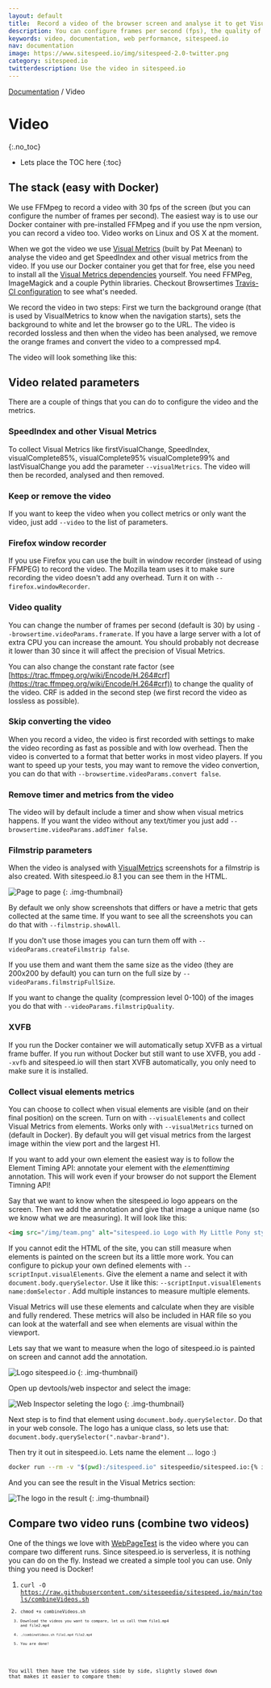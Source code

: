```yaml
---
layout: default
title:  Record a video of the browser screen and analyse it to get Visual Metrics.
description: You can configure frames per second (fps), the quality of the video and a couple of more things.
keywords: video, documentation, web performance, sitespeed.io
nav: documentation
image: https://www.sitespeed.io/img/sitespeed-2.0-twitter.png
category: sitespeed.io
twitterdescription: Use the video in sitespeed.io
---
```

[Documentation]({{site.baseurl}}/documentation/sitespeed.io/) / Video

# Video
{:.no_toc}

* Lets place the TOC here
{:toc}

## The stack (easy with Docker)
We use FFMpeg to record a video with 30 fps of the screen (but you can configure the number of frames per second). The easiest way is to use our Docker container with pre-installed FFMpeg and if you use the npm version, you can record a video too. Video works on Linux and OS X at the moment.

When we got the video we use [Visual Metrics](https://github.com/WPO-Foundation/visualmetrics) (built by Pat Meenan) to analyse the video and get SpeedIndex and other visual metrics from the video. If you use our Docker container you get that for free, else you need to install all the [Visual Metrics dependencies](https://github.com/sitespeedio/browsertime/blob/main/.travis.yml) yourself. You need FFMPeg, ImageMagick and a couple Pythin libraries. Checkout Browsertimes [Travis-CI configuration](https://github.com/sitespeedio/browsertime/blob/main/.travis.yml) to see what's needed.

We record the video in two steps: First we turn the background orange (that is used by VisualMetrics to know when the navigation starts), sets the background to white and let the browser go to the URL. The video is recorded lossless and then when the video has been analysed, we remove the orange frames and convert the video to a compressed mp4.

The video will look something like this:

<div class="youtube-player" data-id="djFy0YeQkCM"></div>

## Video related parameters
There are a couple of things that you can do to configure the video and the metrics.

### SpeedIndex and other Visual Metrics
To collect Visual Metrics like firstVisualChange, SpeedIndex, visualComplete85%, visualComplete95% visualComplete99% and lastVisualChange you add the parameter <code>--visualMetrics</code>. The video will then be recorded, analysed and then removed.

### Keep or remove the video
If you want to keep the video when you collect metrics or only want the video, just add <code>--video</code> to the list of parameters.

### Firefox window recorder
If you use Firefox you can use the built in window recorder (instead of using FFMPEG) to record the video. The Mozilla team uses it to make sure recording the video doesn't add any overhead. Turn it on with  <code>--firefox.windowRecorder</code>.

### Video quality
You can change the number of frames per second (default is 30) by using <code>--browsertime.videoParams.framerate</code>. If you have a large server with a lot of extra CPU you can increase the amount. You should probably not decrease it lower than 30 since it will affect the precision of Visual Metrics.

You can also change the constant rate factor (see [https://trac.ffmpeg.org/wiki/Encode/H.264#crf](https://trac.ffmpeg.org/wiki/Encode/H.264#crf)) to change the quality of the video. CRF is added in the second step (we first record the video as lossless as possible).

### Skip converting the video
When you record a video, the video is first recorded with settings to make the video recording as fast as possible and with low overhead. Then the video is converted to a format that better works in most video players. If you want to speed up your tests, you may want to remove the video convertion, you can do that with <code>--browsertime.videoParams.convert false</code>. 

### Remove timer and metrics from the video
The video will by default include a timer and show when visual metrics happens. If you want the video without any text/timer you just add <code>--browsertime.videoParams.addTimer false</code>.

### Filmstrip parameters
When the video is analysed with [VisualMetrics](https://github.com/WPO-Foundation/visualmetrics) screenshots for
a filmstrip is also created. With sitespeed.io 8.1 you can see them in the HTML.

![Page to page]({{site.baseurl}}/img/filmstrip-multiple-pages.jpg)
{: .img-thumbnail}

By default we only show screenshots that differs or have a metric that gets collected at the same time. If you want to see all the screenshots you can do that with <code>--filmstrip.showAll</code>.

If you don't use those images you can turn them off with <code>--videoParams.createFilmstrip false</code>.

If you use them and want them the same size as the video (they are 200x200 by default) you can turn on the
full size by <code>--videoParams.filmstripFullSize</code>.

If you want to change the quality (compression level 0-100) of the images you do that with <code>--videoParams.filmstripQuality</code>.

### XVFB
If you run the Docker container we will automatically setup XVFB as a virtual frame buffer. If you run without Docker but still want to use XVFB, you add <code>--xvfb</code> and sitespeed.io will then start XVFB automatically, you only need to make sure it is installed.

### Collect visual elements metrics
You can choose to collect when visual elements are visible (and on their final position) on the screen. Turn on with <code>--visualElements</code> and collect Visual Metrics from elements. Works only with <code>--visualMetrics</code> turned on (default in Docker). By default you will get visual metrics from the largest image within the view port and the largest H1. 

If you want to add your own element the easiest way is to follow the Element Timing API: annotate your element with the *elementtiming* annotation. This will work even if your browser do not support the Element Timning API!

Say that we want to know when the sitespeed.io logo appears on the screen. Then we add the annotation and give that image a unique name (so we know what we are measuring). It will look like this:

```html
<img src="/img/team.png" alt="sitespeed.io Logo with My Little Pony style cats" elementtiming="logo">
```

If you cannot edit the HTML of the site, you can still measure when elements is painted on the screen but its a little more work. You can configure to pickup your own defined elements with <code>--scriptInput.visualElements</code>. Give the element a name and select it with <code>document.body.querySelector</code>. Use it like this: <code>--scriptInput.visualElements name:domSelector</code> . Add multiple instances to measure multiple elements. 

Visual Metrics will use these elements and calculate when they are visible and fully rendered. These metrics will also be included in HAR file so you can look at the waterfall and see when elements are visual within the viewport.

 
Lets say that we want to measure when the logo of sitespeed.io is painted on screen and cannot add the annotation.

![Logo sitespeed.io]({{site.baseurl}}/img/logo-example.jpg)
{: .img-thumbnail}

Open up devtools/web inspector and select the image:

![Web Inspector seleting the logo]({{site.baseurl}}/img/web-inspector.png)
{: .img-thumbnail}

Next step is to find that element using `document.body.querySelector`. Do that in your web console. The logo has a unique class, so lets use that:  `document.body.querySelector(".navbar-brand")`.

Then try it out in sitespeed.io. Lets name the element ... logo :)

```bash
docker run --rm -v "$(pwd):/sitespeed.io" sitespeedio/sitespeed.io:{% include version/sitespeed.io.txt %} -b chrome https://www.sitespeed.io/ --scriptInput.visualElements "logo:.navbar-brand"  --visualElements
```

And you can see the result in the Visual Metrics section:

![The logo in the result]({{site.baseurl}}/img/logo-result.jpg)
{: .img-thumbnail}

## Compare two video runs (combine two videos)
One of the things we love with [WebPageTest](https://www.webpagetest.org/) is the video where you can compare two different runs. Since sitespeed.io is serverless, it is nothing you can do on the fly. Instead we created a simple tool you can use. Only thing you need is Docker!

1. <code>curl -O https://raw.githubusercontent.com/sitespeedio/sitespeed.io/main/tools/combineVideos.sh<code>
2. <code>chmod +x combineVideos.sh<code>
3. Download the videos you want to compare, let us call them file1.mp4 and file2.mp4
4. <code>./combineVideos.sh file1.mp4 file2.mp4 </code>
5. You are done!

You will then have the two videos side by side, slightly slowed down that makes it easier to compare them:
<div class="youtube-player" data-id="xH0jRpM2nK8"></div>
